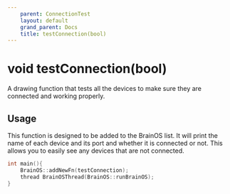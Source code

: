 ```yaml
---
    parent: ConnectionTest
    layout: default
    grand_parent: Docs
    title: testConnection(bool)
---
```

# void testConnection(bool)
A drawing function that tests all the devices to make sure they are connected and working properly.

## Usage
This function is designed to be added to the BrainOS list. It will print the name of each device and its port and whether it is connected or not. This allows you to easily see any devices that are not connected. 
```cpp
int main(){
    BrainOS::addNewFn(testConnection);
    thread BrainOSThread(BrainOS::runBrainOS);
}